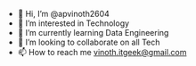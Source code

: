 - 👋 Hi, I’m @apvinoth2604
- 👀 I’m interested in Technology
- 🌱 I’m currently learning Data Engineering
- 💞️ I’m looking to collaborate on all Tech
- 📫 How to reach me vinoth.itgeek@gmail.com

<!---
apvinoth2604/apvinoth2604 is a ✨ special ✨ repository because its `README.md` (this file) appears on your GitHub profile.
You can click the Preview link to take a look at your changes.
--->
